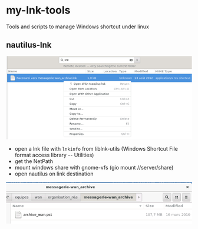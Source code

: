 # my-lnk-tools
Tools and scripts to manage Windows shortcut under linux

## nautilus-lnk ##
![Nautilus App helper (open with) on Windows shortcut .lnk file](pictures/open-with-nautilus-lnk.png)

 * open a lnk file with <code>lnkinfo</code> from liblnk-utils (Windows Shortcut File format access library -- Utilities)
 * get the NetPath
 * mount windows share with gnome-vfs (gio mount //server/share)
 * open nautilus on link destination
 
![Nautilus open Windows shortcut link target](pictures/nautilus-lnk-on-target.png)
